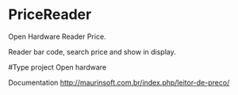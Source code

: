 # PriceReader
Open Hardware Reader Price.

Reader bar code, search price and show in display.

#Type project
Open hardware


Documentation
http://maurinsoft.com.br/index.php/leitor-de-preco/

